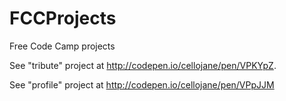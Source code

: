 # FCCProjects
Free Code Camp projects

See "tribute" project at http://codepen.io/cellojane/pen/VPKYpZ.

See "profile" project at http://codepen.io/cellojane/pen/VPpJJM
